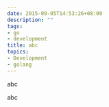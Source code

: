 ```yaml
---
date: 2015-09-05T14:53:26+08:00
description: ""
tags:
- go
- development
title: abc
topics:
- Development
- golang
---
```


abc

abc